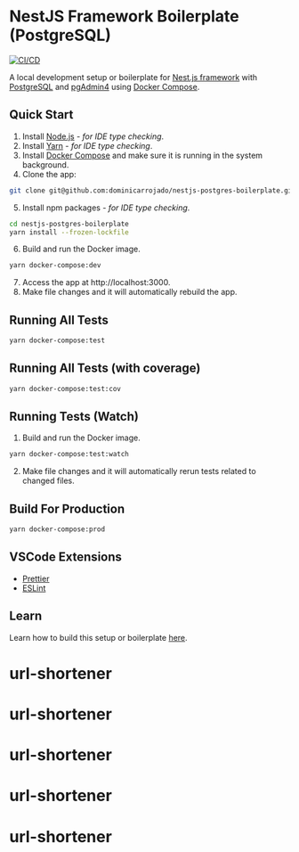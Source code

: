 # NestJS Framework Boilerplate (PostgreSQL)

[![CI/CD](https://github.com/dominicarrojado/nestjs-postgres-boilerplate/actions/workflows/ci.yml/badge.svg)](https://github.com/dominicarrojado/nestjs-postgres-boilerplate/actions/workflows/ci.yml)

A local development setup or boilerplate for [Nest.js framework](https://nestjs.com/) with [PostgreSQL](https://www.postgresql.org/) and [pgAdmin4](https://www.pgadmin.org/) using [Docker Compose](https://docs.docker.com/compose/).

## Quick Start

1. Install [Node.js](https://nodejs.org/en/download/) - _for IDE type checking_.
2. Install [Yarn](https://yarnpkg.com/lang/en/docs/install/) - _for IDE type checking_.
3. Install [Docker Compose](https://docs.docker.com/compose/install/) and make sure it is running in the system background.
4. Clone the app:

```bash
git clone git@github.com:dominicarrojado/nestjs-postgres-boilerplate.git
```

5. Install npm packages - _for IDE type checking_.

```bash
cd nestjs-postgres-boilerplate
yarn install --frozen-lockfile
```

6. Build and run the Docker image.

```bash
yarn docker-compose:dev
```

7. Access the app at http://localhost:3000.
8. Make file changes and it will automatically rebuild the app.

## Running All Tests

```bash
yarn docker-compose:test
```

## Running All Tests (with coverage)

```bash
yarn docker-compose:test:cov
```

## Running Tests (Watch)

1. Build and run the Docker image.

```bash
yarn docker-compose:test:watch
```

2. Make file changes and it will automatically rerun tests related to changed files.

## Build For Production

```bash
yarn docker-compose:prod
```

## VSCode Extensions

- [Prettier](https://marketplace.visualstudio.com/items?itemName=esbenp.prettier-vscode)
- [ESLint](https://marketplace.visualstudio.com/items?itemName=dbaeumer.vscode-eslint)

## Learn

Learn how to build this setup or boilerplate [here](https://dominicarrojado.com/posts/local-development-setup-for-nestjs-projects-with-postgresql/).
# url-shortener
# url-shortener
# url-shortener
# url-shortener
# url-shortener
